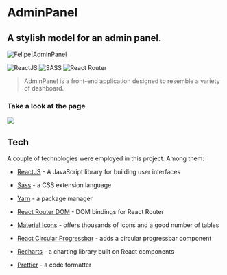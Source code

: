 # AdminPanel

## A stylish model for an admin panel. 

![Felipe|AdminPanel](https://img.shields.io/badge/FelipeMDantas-GoBarber-white)

<p>

![ReactJS](https://img.shields.io/badge/react-%2320232a.svg?style=for-the-badge&logo=react&logoColor=%2361DAFB)
![SASS](https://img.shields.io/badge/SASS-hotpink.svg?style=for-the-badge&logo=SASS&logoColor=white)
![React Router](https://img.shields.io/badge/React_Router-CA4245?style=for-the-badge&logo=react-router&logoColor=white)


>AdminPanel is a front-end application designed to resemble a variety of dashboard.

### Take a look at the page
<img src = images/page_gif.gif>

## Tech

A couple of technologies were employed in this project. Among them:

- [ReactJS] - A JavaScript library for building user interfaces
- [Sass] - a CSS extension language
- [Yarn] - a package manager
- [React Router DOM] - DOM bindings for React Router
- [Material Icons] - offers thousands of icons and a good number of tables
- [React Circular Progressbar] - adds a circular progressbar component
- [Recharts] - a charting library built on React components
- [Prettier] - a code formatter

    [ReactJS]: https://reactjs.org/
    [Sass]: https://sass-lang.com/
    [Yarn]: https://yarnpkg.com/
    [React Router DOM]: https://reactrouter.com/
    [Material Icons]: https://mui.com/pt/material-ui/material-icons/
    [React Circular Progressbar]: https://github.com/kevinsqi/react-circular-progressbar
    [Recharts]: https://recharts.org/en-US/
    [Prettier]: https://prettier.io/